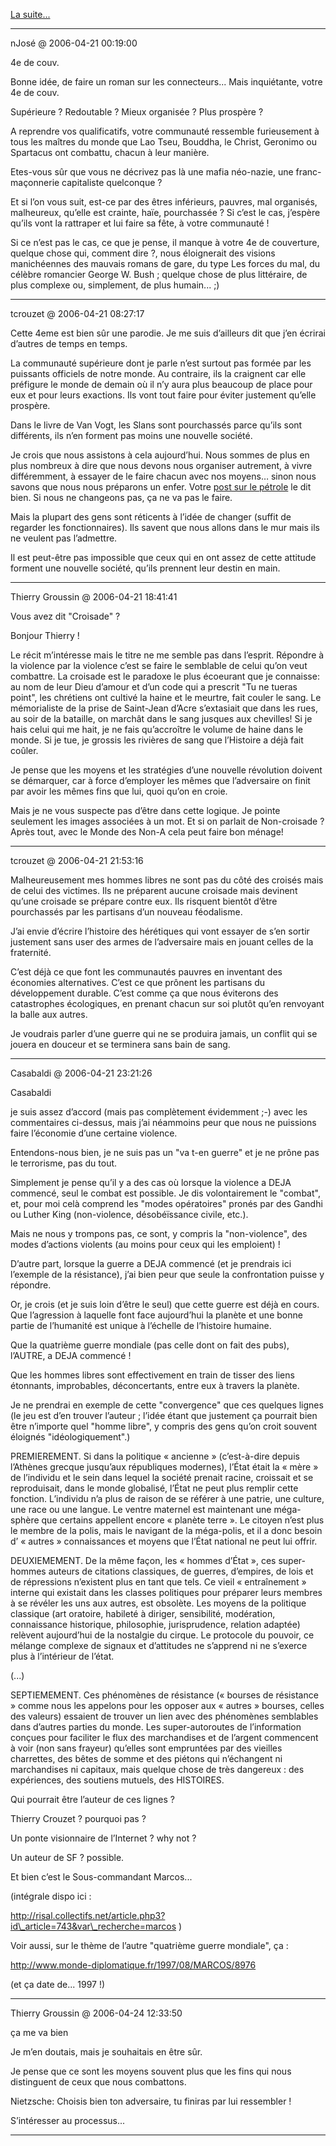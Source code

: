 [La suite...](../../../2006/4/la-suite.md)

---
nJosé @ 2006-04-21 00:19:00

4e de couv.

Bonne idée, de faire un roman sur les connecteurs... Mais inquiétante, votre 4e de couv.

Supérieure ? Redoutable ? Mieux organisée ? Plus prospère ?

A reprendre vos qualificatifs, votre communauté ressemble furieusement à tous les maîtres du monde que Lao Tseu, Bouddha, le Christ, Geronimo ou Spartacus ont combattu, chacun à leur manière.

Etes-vous sûr que vous ne décrivez pas là une mafia néo-nazie, une franc-maçonnerie capitaliste quelconque ?

Et si l’on vous suit, est-ce par des êtres inférieurs, pauvres, mal organisés, malheureux, qu’elle est crainte, haïe, pourchassée ? Si c’est le cas, j’espère qu’ils vont la rattraper et lui faire sa fête, à votre communauté !

Si ce n’est pas le cas, ce que je pense, il manque à votre 4e de couverture, quelque chose qui, comment dire ?, nous éloignerait des visions manichéennes des mauvais romans de gare, du type Les forces du mal, du célèbre romancier George W. Bush ; quelque chose de plus littéraire, de plus complexe ou, simplement, de plus humain... ;)



---

tcrouzet @ 2006-04-21 08:27:17

Cette 4eme est bien sûr une parodie. Je me suis d’ailleurs dit que j’en écrirai d’autres de temps en temps.

La communauté supérieure dont je parle n’est surtout pas formée par les puissants officiels de notre monde. Au contraire, ils la craignent car elle préfigure le monde de demain où il n’y aura plus beaucoup de place pour eux et pour leurs exactions. Ils vont tout faire pour éviter justement qu’elle prospère.

Dans le livre de Van Vogt, les Slans sont pourchassés parce qu’ils sont différents, ils n’en forment pas moins une nouvelle société.

Je crois que nous assistons à cela aujourd’hui. Nous sommes de plus en plus nombreux à dire que nous devons nous organiser autrement, à vivre différemment, à essayer de le faire chacun avec nos moyens… sinon nous savons que nous nous préparons un enfer. Votre [post sur le pétrole](http://carnetsdenuit.typepad.com/carnets_de_nuit/2006/04/couchetoi_dans_.html) le dit bien. Si nous ne changeons pas, ça ne va pas le faire.

Mais la plupart des gens sont réticents à l’idée de changer (suffit de regarder les fonctionnaires). Ils savent que nous allons dans le mur mais ils ne veulent pas l’admettre.

Il est peut-être pas impossible que ceux qui en ont assez de cette attitude forment une nouvelle société, qu’ils prennent leur destin en main.

---

Thierry Groussin @ 2006-04-21 18:41:41

Vous avez dit "Croisade" ?

Bonjour Thierry !

Le récit m’intéresse mais le titre ne me semble pas dans l’esprit. Répondre à la violence par la violence c’est se faire le semblable de celui qu’on veut combattre. La croisade est le paradoxe le plus écoeurant que je connaisse: au nom de leur Dieu d’amour et d’un code qui a prescrit "Tu ne tueras point", les chrétiens ont cultivé la haine et le meurtre, fait couler le sang. Le mémorialiste de la prise de Saint-Jean d’Acre s’extasiait que dans les rues, au soir de la bataille, on marchât dans le sang jusques aux chevilles! Si je hais celui qui me hait, je ne fais qu’accroître le volume de haine dans le monde. Si je tue, je grossis les rivières de sang que l’Histoire a déjà fait coûler.

Je pense que les moyens et les stratégies d’une nouvelle révolution doivent se démarquer, car à force d’employer les mêmes que l’adversaire on finit par avoir les mêmes fins que lui, quoi qu’on en croie.

Mais je ne vous suspecte pas d’être dans cette logique. Je pointe seulement les images associées à un mot. Et si on parlait de Non-croisade ? Après tout, avec le Monde des Non-A cela peut faire bon ménage!

---

tcrouzet @ 2006-04-21 21:53:16

Malheureusement mes hommes libres ne sont pas du côté des croisés mais de celui des victimes. Ils ne préparent aucune croisade mais devinent qu’une croisade se prépare contre eux. Ils risquent bientôt d’être pourchassés par les partisans d’un nouveau féodalisme.

J’ai envie d’écrire l’histoire des hérétiques qui vont essayer de s’en sortir justement sans user des armes de l’adversaire mais en jouant celles de la fraternité.

C’est déjà ce que font les communautés pauvres en inventant des économies alternatives. C’est ce que prônent les partisans du développement durable. C’est comme ça que nous éviterons des catastrophes écologiques, en prenant chacun sur soi plutôt qu’en renvoyant la balle aux autres.

Je voudrais parler d’une guerre qui ne se produira jamais, un conflit qui se jouera en douceur et se terminera sans bain de sang.

---

Casabaldi @ 2006-04-21 23:21:26

Casabaldi

je suis assez d’accord (mais pas complètement évidemment ;-) avec les commentaires ci-dessus, mais j’ai néammoins peur que nous ne puissions faire l’économie d’une certaine violence.

Entendons-nous bien, je ne suis pas un "va t-en guerre" et je ne prône pas le terrorisme, pas du tout.

Simplement je pense qu’il y a des cas où lorsque la violence a DEJA commencé, seul le combat est possible. Je dis volontairement le "combat", et, pour moi celà comprend les "modes opératoires" pronés par des Gandhi ou Luther King (non-violence, désobéïssance civile, etc.).

Mais ne nous y trompons pas, ce sont, y compris la "non-violence", des modes d’actions violents (au moins pour ceux qui les emploient) !

D’autre part, lorsque la guerre a DEJA commencé (et je prendrais ici l’exemple de la résistance), j’ai bien peur que seule la confrontation puisse y répondre.

Or, je crois (et je suis loin d’être le seul) que cette guerre est déjà en cours. Que l’agression à laquelle font face aujourd’hui la planète et une bonne partie de l’humanité est unique à l’échelle de l’histoire humaine.

Que la quatrième guerre mondiale (pas celle dont on fait des pubs), l’AUTRE, a DEJA commencé !

Que les hommes libres sont effectivement en train de tisser des liens étonnants, improbables, déconcertants, entre eux à travers la planète.

Je ne prendrai en exemple de cette "convergence" que ces quelques lignes (le jeu est d’en trouver l’auteur ; l’idée étant que justement ça pourrait bien être n’importe quel "homme libre", y compris des gens qu’on croit souvent éloignés "idéologiquement".)

PREMIEREMENT. Si dans la politique « ancienne » (c’est-à-dire depuis l’Athènes grecque jusqu’aux républiques modernes), l’État était la « mère » de l’individu et le sein dans lequel la société prenait racine, croissait et se reproduisait, dans le monde globalisé, l’État ne peut plus remplir cette fonction. L’individu n’a plus de raison de se référer à une patrie, une culture, une race ou une langue. Le ventre maternel est maintenant une méga-sphère que certains appellent encore « planète terre ». Le citoyen n’est plus le membre de la polis, mais le navigant de la méga-polis, et il a donc besoin d’ « autres » connaissances et moyens que l’État national ne peut lui offrir.

DEUXIEMEMENT. De la même façon, les « hommes d’État », ces super-hommes auteurs de citations classiques, de guerres, d’empires, de lois et de répressions n’existent plus en tant que tels. Ce vieil « entraînement » interne qui existait dans les classes politiques pour préparer leurs membres à se révéler les uns aux autres, est obsolète. Les moyens de la politique classique (art oratoire, habileté à diriger, sensibilité, modération, connaissance historique, philosophie, jurisprudence, relation adaptée) relèvent aujourd’hui de la nostalgie du cirque. Le protocole du pouvoir, ce mélange complexe de signaux et d’attitudes ne s’apprend ni ne s’exerce plus à l’intérieur de l’état.

(...)

SEPTIEMEMENT. Ces phénomènes de résistance (« bourses de résistance » comme nous les appelons pour les opposer aux « autres » bourses, celles des valeurs) essaient de trouver un lien avec des phénomènes semblables dans d’autres parties du monde. Les super-autoroutes de l’information conçues pour faciliter le flux des marchandises et de l’argent commencent à voir (non sans frayeur) qu’elles sont empruntées par des vieilles charrettes, des bêtes de somme et des piétons qui n’échangent ni marchandises ni capitaux, mais quelque chose de très dangereux : des expériences, des soutiens mutuels, des HISTOIRES.

Qui pourrait être l’auteur de ces lignes ?

Thierry Crouzet ? pourquoi pas ?

Un ponte visionnaire de l’Internet ? why not ?

Un auteur de SF ? possible.

Et bien c’est le Sous-commandant Marcos...

(intégrale dispo ici :

http://risal.collectifs.net/article.php3?id\_article=743&var\_recherche=marcos )

Voir aussi, sur le thème de l’autre "quatrième guerre mondiale", ça :

http://www.monde-diplomatique.fr/1997/08/MARCOS/8976

(et ça date de... 1997 !)

---

Thierry Groussin @ 2006-04-24 12:33:50

ça me va bien

Je m’en doutais, mais je souhaitais en être sûr.

Je pense que ce sont les moyens souvent plus que les fins qui nous distinguent de ceux que nous combattons.

Nietzsche: Choisis bien ton adversaire, tu finiras par lui ressembler !

S’intéresser au processus...

---

